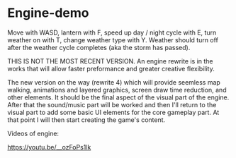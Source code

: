 # Engine-demo

Move with WASD, lantern with F, speed up day / night cycle with E, turn weather on with T, change weather type with Y.
Weather should turn off after the weather cycle completes (aka the storm has passed).

THIS IS NOT THE MOST RECENT VERSION. An engine rewrite is in the works that will allow faster preformance and greater creative flexibility.

The new version on the way (rewrite 4) which will provide seemless map walking, animations and layered graphics, screen draw time reduction, and other elements. It should be the final aspect of the visual part of the engine. After that the sound/music part will be worked and then I'll return to the visual part to add some basic UI elements for the core gameplay part. At that point I will then start creating the game's content.

Videos of engine:

https://youtu.be/__ozFoPs1lk
